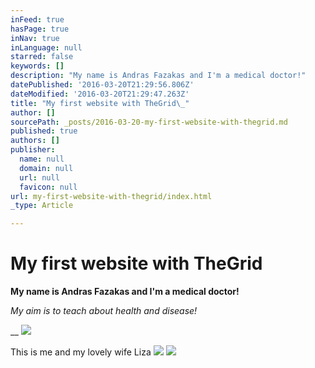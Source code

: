 ```yaml
---
inFeed: true
hasPage: true
inNav: true
inLanguage: null
starred: false
keywords: []
description: "My name is Andras Fazakas and I'm a medical doctor!"
datePublished: '2016-03-20T21:29:56.806Z'
dateModified: '2016-03-20T21:29:47.263Z'
title: "My first website with TheGrid\_"
author: []
sourcePath: _posts/2016-03-20-my-first-website-with-thegrid.md
published: true
authors: []
publisher:
  name: null
  domain: null
  url: null
  favicon: null
url: my-first-website-with-thegrid/index.html
_type: Article

---
```

# My first website with TheGrid 

**My name is Andras Fazakas and I'm a medical doctor!**

_My aim is to teach about health and disease!_

__
![](https://s3-us-west-2.amazonaws.com/the-grid-img/p/1c8ae1cfe2337d0e71d40d2d6712faa09100b317.jpg)

This is me and my lovely wife Liza
![](https://the-grid-user-content.s3-us-west-2.amazonaws.com/6d9ee8b7-9d4d-4040-8914-57b75bfa33b7.jpg)
![](https://the-grid-user-content.s3-us-west-2.amazonaws.com/cc13d3f5-ee46-41a8-b288-b4fa26485a19.jpg)